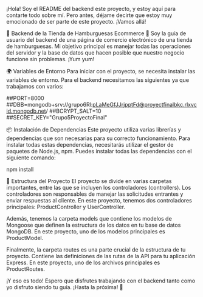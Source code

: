 ¡Hola! Soy el README del backend este proyecto, y estoy aquí para contarte todo sobre mí. Pero antes, déjame decirte que estoy muy emocionado de ser parte de este proyecto. ¡Vamos allá!

🍔 Backend de la Tienda de Hamburguesas Ecommerce 🍔
Soy la guía de usuario del backend de una página de comercio electrónico de una tienda de hamburguesas. Mi objetivo principal es manejar todas las operaciones del servidor y la base de datos que hacen posible que nuestro negocio funcione sin problemas. ¡Yum yum!

🌍 Variables de Entorno
Para iniciar con el proyecto, se necesita instalar las variables de entorno. Para el backend necesitamos las siguientes ya que trabajamos con varios:

##PORT=8000
##DBB=mongodb+srv://grupo6Rl:pLaMeGfJJrjpptFd@proyectfinalbkc.rlxvcid.mongodb.net/
##BCRYPT_SALT=10
##SECRET_KEY="Grupo5ProyectoFinal"

📦 Instalación de Dependencias
Este proyecto utiliza varias librerías y dependencias que son necesarias para su correcto funcionamiento. Para instalar todas estas dependencias, necesitarás utilizar el gestor de paquetes de Node.js, npm. Puedes instalar todas las dependencias con el siguiente comando:

npm install

📂 Estructura del Proyecto
El proyecto se divide en varias carpetas importantes, entre las que se incluyen los controladores (controllers). Los controladores son responsables de manejar las solicitudes entrantes y enviar respuestas al cliente. En este proyecto, tenemos dos controladores principales: ProductController y UserController.

Además, tenemos la carpeta models que contiene los modelos de Mongoose que definen la estructura de los datos en tu base de datos MongoDB. En este proyecto, uno de los modelos principales es ProductModel.

Finalmente, la carpeta routes es una parte crucial de la estructura de tu proyecto. Contiene las definiciones de las rutas de la API para tu aplicación Express. En este proyecto, uno de los archivos principales es ProductRoutes.

¡Y eso es todo! Espero que disfrutes trabajando con el backend tanto como yo disfruto siendo tu guía. ¡Hasta la próxima! 🍔
